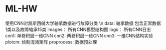 # ML-HW
使用CNN对凯斯西储大学轴承数据进行故障分类 \n
data: 轴承数据 包含正常数据1类以及故障轴承15类
images： 所有CNN模型结构图
logs： 所有CNN日志
cnn1: 单卷积层一维CNN
cnn2: 两卷积层一维CNN
cnn3: 一维CNN结构实验
plotcm: 绘制混淆矩阵
proprocess: 数据预处理
